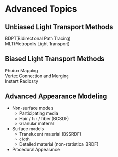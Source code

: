 # Advanced Topics

## Unbiased Light Transport Methods

BDPT(Bidirectional Path Tracing)  
MLT(Metropolis Light Transport)

## Biased Light Transport Methods

Photon Mapping  
Vertex Connection and Merging  
Instant Radiosity

## Advanced Appearance Modeling

- Non-surface models
  - Participating media
  - Hair / fur / fiber (BCSDF)
  - Granular material
- Surface models
  - Translucent material (BSSRDF)
  - cloth
  - Detailed material (non-statistical BRDF)
- Procedural Appearance
